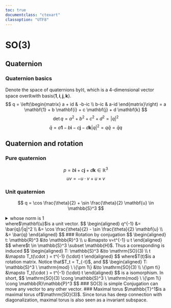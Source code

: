 ```yaml
---
toc: true
documentclass: "ctexart"
classoption: "UTF8"
---
```

# SO(3)

## Quaternion

### Quaternion basics

Denote the space of quaternions by$\mathbb{H}$, which is a 4-dimensional vector space over$\mathbb{R}$with basis$\{\mathbf{1}, \mathbf{i}, \mathbf{j}, \mathbf{k}\}$.
$$
q = \left(\begin{matrix} a + id &  -b-ic \\ b-ic & a-id  \end{matrix}\right) = a \mathbf{1} + b \mathbf{i} + c \mathbf{j} + d \mathbf{k}
$$
$$
\det q = a^2 + b^2 + c^2 + d^2 = |q|^2
$$
$$
\bar{q} = a \mathbf{1} - b \mathbf{i} - c \mathbf{j} - d \mathbf{k}
|q|^2 = q \bar{q} = \bar{q} q
$$

## Quaternion and rotation

### Pure quaternion

$$
p = b \mathbf{i} + c \mathbf{j} + d \mathbf{k} \in \mathbb{R}^3
$$
$$
uv = -u \cdot v + u \times v
$$

### Unit quaternion

$$
q = \cos \frac{\theta}{2} + \sin \frac{\theta}{2} \mathbf{u} \in \mathbb{S}^3
$$
<details>
<summary>whose norm is 1</summary>
$$
\begin{aligned}
q \bar{q} &= (\cos \frac{\theta}{2} + \sin \frac{\theta}{2} \mathbf{u})(\cos \frac{\theta}{2} - \sin \frac{\theta}{2} \mathbf{u}) \\
&= \cos^2 \frac{\theta}{2} - \sin^2 \frac{\theta}{2} \mathbf{u}^2 \\
&= \cos^2 \frac{\theta}{2} + \sin^2 \frac{\theta}{2} \mathbf{u} \cdot \mathbf{u} \\
&= 1
\end{aligned}
$$
</details>
where$\mathbf{u}$is a unit vector.
$$
\begin{aligned}
q^{-1} &= \bar{q}/|q|^2 \\
&= \cos \frac{\theta}{2} - \sin \frac{\theta}{2} \mathbf{u} \\
&= \bar{q}
\end{aligned}
$$
### Rotation by conjugation
$$
\begin{aligned}
t: \mathbb{R}^3 &\to \mathbb{R}^3 \\
u &\mapsto v=t^{-1} u t
\end{aligned}
$$
where$t \in \mathbb{S}^3 \subset \mathbb{H}$.
Thus a coresponding is induced
$$
\begin{aligned}
T: \mathbb{S}^3 &\to \mathrm{SO}(3) \\
t &\mapsto T_t(\cdot ) = t^{-1} (\cdot) t
\end{aligned}
$$
where$T(t)$is a rotation matrix.
Notice that$T_t = T_{-t}$, and
$$
\begin{aligned}
T: \mathbb{S}^3 \ \mathrm{mod} \ \{\pm 1\} &\to \mathrm{SO}(3) \\
\{\pm t\} &\mapsto T_t(\cdot ) = t^{-1} (\cdot) t
\end{aligned}
$$
is a isomorphism.
In short,
$$
\mathrm{SO}(3) \cong \mathbb{S}^3 \ \mathrm{mod} \ \{\pm 1\} \cong \mathbb{R}\mathbb{P}^3
$$
### SO(3) is simple
Conjugation can move any vector to any other vector.
### Maximal torus
$\mathbb{T}^1$is a maximal torus of$\mathrm{SO}(3)$.
Since torus has deep connection with diagonalization, maximal torus is also seen as a invariant subspace.
